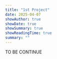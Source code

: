 ```yaml
---
title: "1st Project"
date: 2025-04-07
showAuthor: true
showDate: true
showSummary: true
showReadingTime: true
summary: ""
--- 
```

TO BE CONTINUE